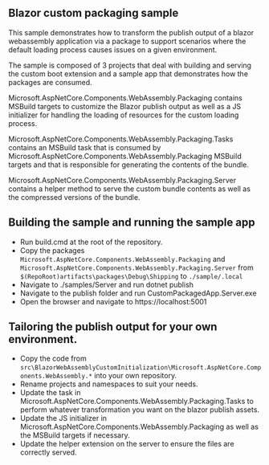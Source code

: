## Blazor custom packaging sample

This sample demonstrates how to transform the publish output of a blazor webassembly application via a package to support scenarios where the default loading process causes issues on a given environment.

The sample is composed of 3 projects that deal with building and serving the custom boot extension and a sample app that demonstrates how the packages are consumed.

Microsoft.AspNetCore.Components.WebAssembly.Packaging contains MSBuild targets to customize the Blazor publish output as well as a JS initializer for handling the loading of resources for the custom loading process.

Microsoft.AspNetCore.Components.WebAssembly.Packaging.Tasks contains an MSBuild task that is consumed by Microsoft.AspNetCore.Components.WebAssembly.Packaging MSBuild targets and that is responsible for generating the contents of the bundle.

Microsoft.AspNetCore.Components.WebAssembly.Packaging.Server contains a helper method to serve the custom bundle contents as well as the compressed versions of the bundle.

## Building the sample and running the sample app
* Run build.cmd at the root of the repository.
* Copy the packages `Microsoft.AspNetCore.Components.WebAssembly.Packaging` and `Microsoft.AspNetCore.Components.WebAssembly.Packaging.Server` from `$(RepoRoot)artifacts\packages\Debug\Shipping` to `./sample/.local`
* Navigate to ./samples/Server and run dotnet publish
* Navigate to the publish folder and run CustomPackagedApp.Server.exe
* Open the browser and navigate to https://localhost:5001

## Tailoring the publish output for your own environment.
* Copy the code from `src\BlazorWebAssemblyCustomInitialization\Microsoft.AspNetCore.Components.WebAssembly.*` into your own repository.
* Rename projects and namespaces to suit your needs.
* Update the task in Microsoft.AspNetCore.Components.WebAssembly.Packaging.Tasks to perform whatever transformation you want on the blazor publish assets.
* Update the JS initializer in Microsoft.AspNetCore.Components.WebAssembly.Packaging as well as the MSBuild targets if necessary.
* Update the helper extension on the server to ensure the files are correctly served.
